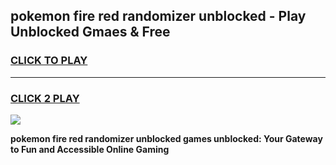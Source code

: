
## pokemon fire red randomizer unblocked - Play Unblocked Gmaes & Free
<h3>
<a href="https://news.freeplayer.one?title=pokemon_fire_red_randomizer_unblocked&ref=16F">CLICK TO PLAY</a></h3>
<hr>

<h3>
<a href="https://news.freeplayer.one?title=pokemon_fire_red_randomizer_unblocked&ref=16F">CLICK 2 PLAY</a>
  
</h3>

<a href="https://news.freeplayer.one?title=pokemon_fire_red_randomizer_unblocked&ref=16F/"><img src="https://clearcache.store/games.png"></a>


**pokemon fire red randomizer unblocked games unblocked: Your Gateway to Fun and Accessible Online Gaming**
